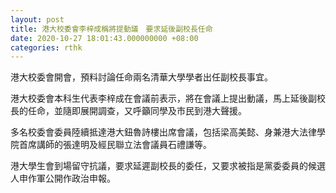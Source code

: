 ```yaml
---
layout: post
title: 港大校委會李梓成稱將提動議　要求延後副校長任命
date: 2020-10-27 18:01:43.000000000 +08:00
categories: rthk
---
```


港大校委會開會，預料討論任命兩名清華大學學者出任副校長事宜。

港大校委會本科生代表李梓成在會議前表示，將在會議上提出動議，馬上延後副校長的任命，並隨即展開調查，又呼籲同學及市民到港大聲援。

多名校委會委員陸續抵達港大鈕魯詩樓出席會議，包括梁高美懿、身兼港大法律學院首席講師的張達明及經民聯立法會議員石禮謙等。

港大學生會到場留守抗議，要求延遲副校長的委任，又要求被指是黨委委員的候選人申作軍公開作政治申報。
